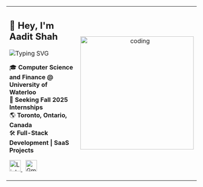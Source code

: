 <table>
<tr>
<td valign="middle" width="55%">

<h2>👋 Hey, I'm Aadit Shah</h2>

<p>
  <img src="https://readme-typing-svg.demolab.com?font=Fira+Code&weight=600&size=22&pause=1000&repeat=true&center=false&vCenter=false&width=400&lines=Software+Developer;Aspiring+Entrepreneur" alt="Typing SVG" />
</p>

<p>
🎓 <b>Computer Science and Finance @ University of Waterloo</b> <br/>
🚀 <b>Seeking Fall 2025 Internships</b> <br/>
🌎 <b>Toronto, Ontario, Canada</b> <br/>
🛠️ <b>Full-Stack Development | SaaS Projects</b>
</p>

<p>
<a href="https://www.linkedin.com/in/aaditshahh/">
  <img src="https://img.shields.io/badge/-LinkedIn-0A66C2?style=flat&logo=linkedin&logoColor=white" height="30px" alt="LinkedIn" />
</a>
&nbsp;
<a href="mailto:aadit12590@gmail.com">
  <img src="https://img.shields.io/badge/-Gmail-D14836?style=flat&logo=gmail&logoColor=white" height="30px" alt="Gmail" />
</a>
</p>

</td>

<td valign="middle" width="45%">

<p align="center">
  <img src="https://raw.githubusercontent.com/abhisheknaiidu/abhisheknaiidu/master/code.gif" alt="coding" width="300"/>
</p>

</td>
</tr>
</table>
